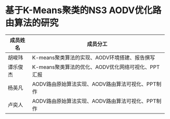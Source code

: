 # 基于K-Means聚类的NS3 AODV优化路由算法的研究

| 成员姓名   | 成员分工                                       |
|------------|------------------------------------------------|
| 胡峻玮     | K-means聚类算法的实现、AODV环境搭建、报告撰写 |
| 谭乐俊杰   | K-means聚类算法的优化、AODV优化网络可视化、PPT汇报 |
| 杨英凡     | AODV路由原始算法实现、AODV路由算法可视化、PPT制作 |
| 卢奕人     | AODV路由原始算法实现、AODV路由算法可视化、PPT制作 |
